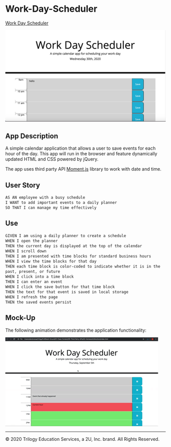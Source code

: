 # Work-Day-Scheduler

[Work Day Scheduler](https://skylerdakota.github.io/Work-Day-Scheduler/)

![Main Page](Assets/scheduler.png)


## App Description

A simple calendar application that allows a user to save events for each hour of the day. This app will run in the browser and feature dynamically updated HTML and CSS powered by jQuery.

The app uses third party API [Moment.js](https://momentjs.com/) library to work with date and time.


## User Story

```
AS AN employee with a busy schedule
I WANT to add important events to a daily planner
SO THAT I can manage my time effectively
```


## Use

```
GIVEN I am using a daily planner to create a schedule
WHEN I open the planner
THEN the current day is displayed at the top of the calendar
WHEN I scroll down
THEN I am presented with time blocks for standard business hours
WHEN I view the time blocks for that day
THEN each time block is color-coded to indicate whether it is in the past, present, or future
WHEN I click into a time block
THEN I can enter an event
WHEN I click the save button for that time block
THEN the text for that event is saved in local storage
WHEN I refresh the page
THEN the saved events persist
```


## Mock-Up

The following animation demonstrates the application functionality:

![day planner demo](./Assets/05-third-party-apis-homework-demo.gif)

- - -
© 2020 Trilogy Education Services, a 2U, Inc. brand. All Rights Reserved.
